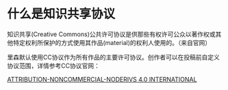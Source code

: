# 什么是知识共享协议
知识共享(Creative Commons)公共许可协议是供那些有权许可公众以著作权或其他特定权利所保护的方式使用其作品(material)的权利人使用的。（来自官网）

里森默认使用CC协议作为所有作品的主要许可协议。创作者可以在投稿前自定义协议范围，详情参考CC协议官网：

[ATTRIBUTION-NONCOMMERCIAL-NODERIVS 4.0 INTERNATIONAL](https://creativecommons.org/licenses/by-nc-nd/4.0/)
